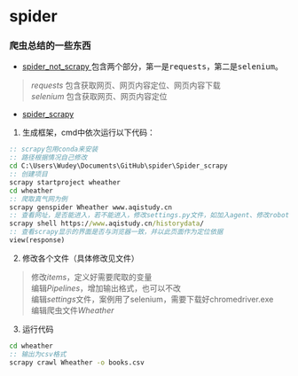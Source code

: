 # spider
### 爬虫总结的一些东西
- [spider_not_scrapy ](https://github.com/Wudeyuan/spider/blob/master/Spider_not_scrapy.md)包含两个部分，第一是<kbd>requests</kbd>，第二是<kbd>selenium</kbd>。
><i>requests</i> 包含获取网页、网页内容定位、网页内容下载  
><i>selenium</i> 包含获取网页、网页内容定位
- [spider_scrapy ]()
1. 生成框架，cmd中依次运行以下代码：
```cmd
:: scrapy包用conda来安装
:: 路径根据情况自己修改
cd C:\Users\Wudey\Documents\GitHub\spider\Spider_scrapy
:: 创建项目
scrapy startproject wheather
cd wheather
:: 爬取真气网为例
scrapy genspider Wheather www.aqistudy.cn
:: 查看网址，是否能进入，若不能进入，修改settings.py文件，如加入agent、修改robot等
scrapy shell https://www.aqistudy.cn/historydata/
:: 查看scrapy显示的界面是否与浏览器一致，并以此页面作为定位依据
view(response)
```
2. 修改各个文件（具体修改见文件）
> 修改*items*，定义好需要爬取的变量  
> 编辑*Pipelines*，增加输出格式，也可以不改  
> 编辑*settings*文件，案例用了selenium，需要下载好chromedriver.exe  
> 编辑爬虫文件*Wheather* 
3. 运行代码
```cmd
cd wheather
:: 输出为csv格式
scrapy crawl Wheather -o books.csv
```
